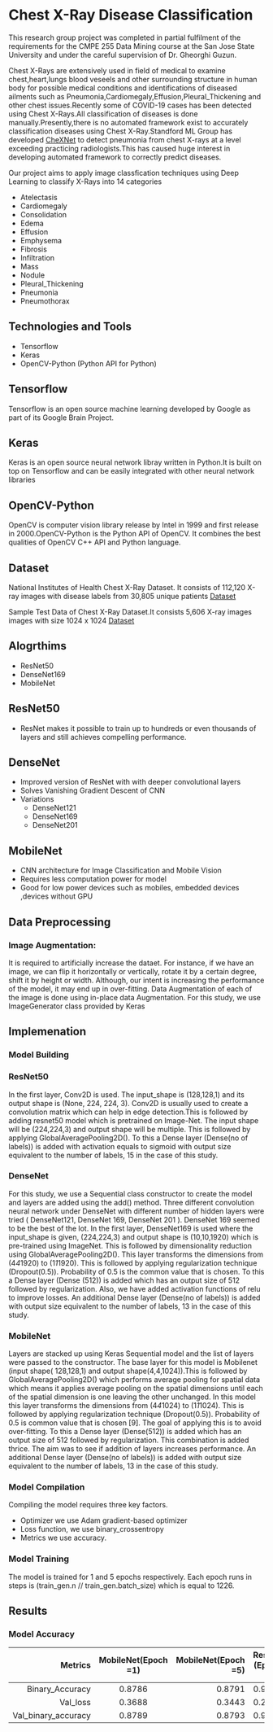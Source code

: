 # Chest X-Ray Disease Classification
This research group project was completed in partial fulfilment of the requirements for the CMPE 255 Data Mining course at the San Jose State University and under the careful supervision of Dr.	Gheorghi Guzun.<br />
  
Chest X-Rays are extensively used in field of medical to examine chest,heart,lungs blood veseels and other surrounding structure in human body for possible medical conditions and identifications of diseased ailments such as Pneumonia,Cardiomegaly,Effusion,Pleural_Thickening and other chest issues.Recently some of COVID-19 cases has been detected using Chest X-Rays.All classification of diseases is done manually.Presently,there is no automated framework exist to accurately classification diseases using Chest X-Ray.Standford ML Group has developed [CheXNet](https://stanfordmlgroup.github.io/projects/chexnet/) to detect pneumonia from chest X-rays at a level exceeding practicing radiologists.This has caused huge interest in developing automated framework to correctly predict diseases.<br/>

Our project aims to apply image classfication techniques using Deep Learning to classify X-Rays into 14 categories 
* Atelectasis
* Cardiomegaly
* Consolidation 
* Edema 
* Effusion  
* Emphysema 
* Fibrosis 
* Infiltration
* Mass 
* Nodule
* Pleural_Thickening
* Pneumonia
* Pneumothorax

## Technologies and Tools
* Tensorflow 
* Keras
* OpenCV-Python (Python API for Python)

## Tensorflow
Tensorflow is an open source machine learning developed by Google as part of its Google Brain Project.

## Keras
Keras is an open source neural network libray written in Python.It is built on top on Tensorflow and can be easily integrated with other neural network libraries

## OpenCV-Python
OpenCV is computer vision library release by Intel in 1999 and first release in 2000.OpenCV-Python is the Python API of OpenCV. It combines the best qualities of OpenCV C++ API and Python language.

## Dataset
National Institutes of Health Chest X-Ray Dataset. It consists of 112,120 X-ray images with disease labels from 30,805 unique patients 
[Dataset](https://nihcc.app.box.com/v/ChestXray-NIHCC/folder/37178474737) 

Sample Test Data of Chest X-Ray Dataset.It consists 5,606 X-ray images images with size 1024 x 1024
[Dataset](https://drive.google.com/open?id=1VIqUu4_OhmG1AR9duWYdNvIKYZIGA9k2)

## Alogrthims 
* ResNet50
* DenseNet169
* MobileNet

## ResNet50
* ResNet makes it possible to train up to hundreds or even thousands of layers and still achieves compelling performance.

## DenseNet  
* Improved version of ResNet with with deeper convolutional layers
* Solves Vanishing Gradient Descent of CNN
* Variations
   * DenseNet121
   * DenseNet169
   * DenseNet201

## MobileNet
* CNN architecture for Image Classification and Mobile Vision
* Requires less computation power for model 
* Good for low power devices such as mobiles, embedded devices ,devices without GPU


## Data Preprocessing
### Image Augmentation: 
It is required to artificially increase the dataet.  For instance, if we have an image, we can flip it horizontally or vertically, rotate it by a certain degree, shift it by height or width. Although, our intent is increasing the performance of the model, it may end up in over-fitting. Data Augmentation of each of the image is done using in-place data Augmentation. For this study, we use ImageGenerator class provided by Keras



## Implemenation

### Model Building
### ResNet50
In the first layer, Conv2D is used. The input_shape is (128,128,1) and its output shape is (None, 224, 224, 3). Conv2D is usually used to create a convolution matrix which can help in edge detection.This  is followed by  adding resnet50 model which is pretrained on Image-Net. The input shape will be (224,224,3) and output shape will be multiple. This is followed by applying GlobalAveragePooling2D(). To this a Dense layer (Dense(no of labels)) is added with activation equals to sigmoid with output size equivalent to the number of labels, 15 in the case of this study.

### DenseNet
For this study, we use a Sequential class constructor to create the model and layers are added using the add() method. Three different convolution neural network under DenseNet with different number of hidden layers were tried ( DenseNet121, DenseNet 169, DenseNet 201 ). DenseNet 169 seemed to be the best of the lot. 
In the first layer, DenseNet169 is used where the input_shape is given, (224,224,3) and output shape is (10,10,1920) which is pre-trained using ImageNet. This is followed by dimensionality reduction using GlobalAveragePooling2D(). This layer transforms the dimensions from (4*4*1920) to (1*1*1920). This is followed by applying regularization technique (Dropout(0.5)). Probability of 0.5 is the common value that is chosen. To this a Dense layer (Dense (512)) is added which has an output size of 512 followed by regularization. Also, we have added activation functions of relu to improve losses. An additional Dense layer (Dense(no of labels)) is added with output size equivalent to the number of labels, 13 in the case of this study.

### MobileNet
Layers are stacked up using Keras Sequential model and the list of layers were passed to the constructor. The base layer for this model is Mobilenet (input shape( 128,128,1)  and output shape(4,4,1024)).This is followed by GlobalAveragePooling2D() which performs average pooling for spatial data which means it applies average pooling on the spatial dimensions until each of the spatial dimension is one leaving the other unchanged. In this model this layer transforms the dimensions from (4*4*1024) to (1*1*1024). This is followed by applying regularization technique (Dropout(0.5)). Probability of 0.5 is common value that is chosen [9]. The goal of applying this is to avoid over-fitting. To this a Dense layer (Dense(512)) is added which has an output size of 512 followed by regularization. This combination is added thrice. The aim was to see if addition of layers increases performance. An additional Dense layer (Dense(no of labels)) is added with output size equivalent to the number of labels, 13 in the case of this study.

### Model Compilation
Compiling the model requires three key factors. 
* Optimizer we use Adam gradient-based optimizer
* Loss function, we use binary_crossentropy
* Metrics we use accuracy.

### Model Training
The model is trained for 1 and 5 epochs respectively. Each epoch runs in steps is (train_gen.n // train_gen.batch_size) which is equal to 1226.

## Results

### Model Accuracy

| Metrics        | MobileNet(Epoch =1) |MobileNet(Epoch =5)  | ResNet (Epoch =1)  | ResNet (Epoch =5) | ResNet (Epoch =10) | DensetNet169 (Epoch= 1) | Denset169 (Epoch = 5)
| ------: |:--------:| -----:|  ------: |:-----:| -----:| ---------: | ------ | 
| Binary_Accuracy      | 0.8786 |	0.8791 |	0.9116 |	0.9150 | 0.9180 |	0.8371 |0.8602
| Val_loss      | 0.3688 |	0.3443 |	0.2457 |	0.2018 |	0.2387 |	1.3201 |	2.7672
| Val_binary_accuracy | 0.8789 | 0.8793 |	0.9124 |0.9137	| 0.9157 | 0.8401 |	0. 8210

